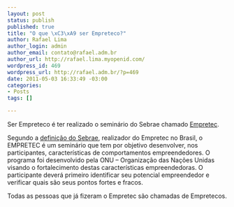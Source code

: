 ```yaml
--- 
layout: post
status: publish
published: true
title: "O que \xC3\xA9 ser Empreteco?"
author: Rafael Lima
author_login: admin
author_email: contato@rafael.adm.br
author_url: http://rafael.lima.myopenid.com/
wordpress_id: 469
wordpress_url: http://rafael.adm.br/?p=469
date: 2011-05-03 16:33:49 -03:00
categories: 
- Posts
tags: []

---
```

Ser Empreteco é ter realizado o seminário do Sebrae chamado <a href="http://empretec.sebrae.com.br/">Empretec</a>.

Segundo a <a href="http://www.pa.sebrae.com.br/sessoes/educacao/empretec/default.asp">definição do Sebrae</a>, realizador do Empretec no Brasil, o EMPRETEC é um seminário que tem por objetivo desenvolver, nos participantes, características de comportamentos empreendedores. O programa foi desenvolvido pela ONU – Organização das Nações Unidas visando o fortalecimento destas características empreendedoras. O participante deverá primeiro identificar seu potencial empreendedor e verificar quais são seus pontos fortes e fracos.

Todas as pessoas que já fizeram o Empretec são chamadas de Empretecos.
